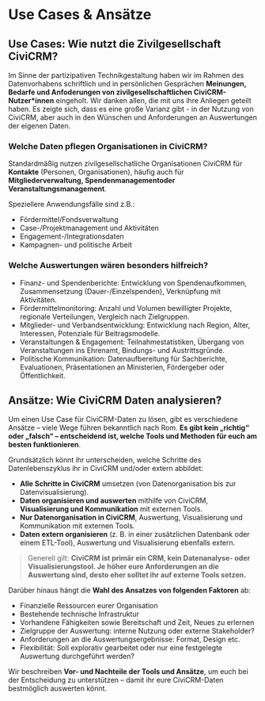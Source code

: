 # Use Cases & Ansätze


## Use Cases: Wie nutzt die Zivilgesellschaft CiviCRM?
Im Sinne der partizipativen Technikgestaltung haben wir im Rahmen des Datenvorhabens schriftlich und in persönlichen Gesprächen **Meinungen, Bedarfe und Anfoderungen von zivilgesellschaftlichen CiviCRM-Nutzer*innen** eingeholt. Wir danken allen, die mit uns ihre Anliegen geteilt haben. 
Es zeigte sich, dass es eine große Varianz gibt - in der Nutzung von CiviCRM, aber auch in den Wünschen und Anforderungen an Auswertungen der eigenen Daten. 

### Welche Daten pflegen Organisationen in CiviCRM?

Standardmäßig nutzen zivilgesellschatliche Organisationen  CiviCRM für **Kontakte** (Personen, Organisationen), häufig auch für **Mitgliederverwaltung, Spendenmanagementoder  Veranstaltungsmanagement**.

Speziellere Anwendungsfälle sind z.B.: 

- Fördermittel/Fondsverwaltung
- Case-/Projektmanagement und Aktivitäten 
- Engagement-/Integrationsdaten
- Kampagnen- und politische Arbeit

### Welche Auswertungen wären besonders hilfreich?
- Finanz- und Spendenberichte: Entwicklung von Spendenaufkommen, Zusammensetzung (Dauer-/Einzelspenden), Verknüpfung mit Aktivitäten.
- Fördermittelmonitoring: Anzahl und Volumen bewilligter Projekte, regionale Verteilungen, Vergleich nach Zielgruppen.
- Mitglieder- und Verbandsentwicklung: Entwicklung nach Region, Alter, Interessen, Potenziale für Beitragsmodelle.
- Veranstaltungen & Engagement: Teilnahmestatistiken, Übergang von Veranstaltungen ins Ehrenamt, Bindungs- und Austrittsgründe.
- Politische Kommunikation: Datenaufbereitung für Sachberichte, Evaluationen, Präsentationen an Ministerien, Fördergeber oder Öffentlichkeit.

## Ansätze: Wie CiviCRM Daten analysieren?

Um einen Use Case für CiviCRM-Daten zu lösen, gibt es verschiedene Ansätze – viele Wege führen bekanntlich nach Rom. **Es gibt kein „richtig“ oder „falsch“ – entscheidend ist, welche Tools und Methoden für euch am besten funktionieren**.

Grundsätzlich könnt ihr unterscheiden, welche Schritte des Datenlebenszyklus ihr in CiviCRM und/oder extern abbildet:

- **Alle Schritte in CiviCRM** umsetzen (von Datenorganisation bis zur Datenvisualisierung).
- **Daten organisieren und auswerten** mithilfe von CiviCRM, **Visualisierung und Kommunikation** mit externen Tools.
- **Nur Datenorganisation in CiviCRM**, Auswertung, Visualisierung und Kommunikation mit externen Tools.
- **Daten extern organisieren** (z. B. in einer zusätzlichen Datenbank oder einem ETL-Tool), Auswertung und Visualisierung ebenfalls extern.

> Generell gilt: **CiviCRM ist primär ein CRM, kein Datenanalyse- oder Visualisierungstool. Je höher eure Anforderungen an die Auswertung sind, desto eher solltet ihr auf externe Tools setzen.**

Darüber hinaus hängt die **Wahl des Ansatzes von folgenden Faktoren** ab:

- Finanzielle Ressourcen eurer Organisation
- Bestehende technische Infrastruktur
- Vorhandene Fähigkeiten sowie Bereitschaft und Zeit, Neues zu erlernen
- Zielgruppe der Auswertung: interne Nutzung oder externe Stakeholder?
- Anforderungen an die Auswertungsergebnisse: Format, Design etc.
- Flexibilität: Soll explorativ gearbeitet oder nur eine festgelegte Auswertung durchgeführt werden?

Wir beschreiben **Vor- und Nachteile der Tools und Ansätze**, um euch bei der Entscheidung zu unterstützen – damit ihr eure CiviCRM-Daten bestmöglich auswerten könnt.
